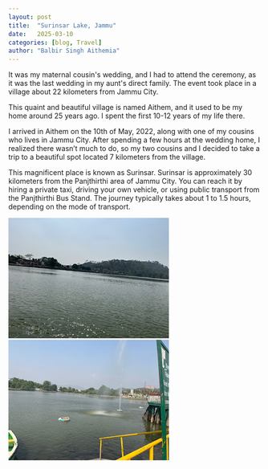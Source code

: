 ```yaml
---
layout: post
title:  "Surinsar Lake, Jammu"
date:   2025-03-10
categories: [blog, Travel]
author: "Balbir Singh Aithemia"
---
```

It was my maternal cousin's wedding, and I had to attend the ceremony, as it was the last wedding in my aunt's direct family. The event took place in a village about 22 kilometers from Jammu City.

This quaint and beautiful village is named Aithem, and it used to be my home around 25 years ago. I spent the first 10-12 years of my life there.

I arrived in Aithem on the 10th of May, 2022, along with one of my cousins who lives in Jammu City. After spending a few hours at the wedding home, I realized there wasn’t much to do, so my two cousins and I decided to take a trip to a beautiful spot located 7 kilometers from the village.

This magnificent place is known as Surinsar. Surinsar is approximately 30 kilometers from the Panjthirthi area of Jammu City. You can reach it by hiring a private taxi, driving your own vehicle, or using public transport from the Panjthirthi Bus Stand. The journey typically takes about 1 to 1.5 hours, depending on the mode of transport.

![Surinsar-lake](assets/images/Lake.jpg)
![Surinsar-lake](assets/images/Lake1.jpg)




[jekyll-docs]: https://jekyllrb.com/docs/home
[jekyll-gh]:   https://github.com/jekyll/jekyll
[jekyll-talk]: https://talk.jekyllrb.com/
